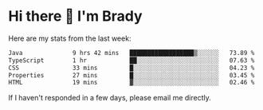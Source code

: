 # Hi there 👋 I'm Brady

Here are my stats from the last week:
<!--START_SECTION:waka-->

```txt
Java              9 hrs 42 mins   ██████████████████▒░░░░░░   73.89 %
TypeScript        1 hr            ██░░░░░░░░░░░░░░░░░░░░░░░   07.63 %
CSS               33 mins         █░░░░░░░░░░░░░░░░░░░░░░░░   04.23 %
Properties        27 mins         █░░░░░░░░░░░░░░░░░░░░░░░░   03.45 %
HTML              19 mins         ▓░░░░░░░░░░░░░░░░░░░░░░░░   02.46 %
```

<!--END_SECTION:waka-->

If I haven't responded in a few days, please email me directly. 
